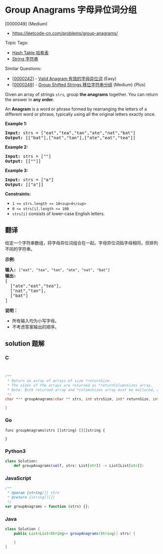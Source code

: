 # Group Anagrams 字母异位词分组

[0000049] (Medium)

- https://leetcode-cn.com/problems/group-anagrams/

Topic Tags:

- [Hash Table 哈希表](https://leetcode-cn.com/tag/hash-table/)
- [String 字符串](https://leetcode-cn.com/tag/string/)

Similar Questions:

- [[0000242](https://leetcode-cn.com/problems/valid-anagram/)] - [Valid Anagram 有效的字母异位词](./0000242.valid-anagram.md) (Easy)
- [[0000249](https://leetcode-cn.com/problems/group-shifted-strings/)] - [Group Shifted Strings 移位字符串分组](./0000249.group-shifted-strings.md) (Medium) (Plus)

Given an array of strings `strs`, group **the anagrams** together. You can return the answer in **any order**.

An **Anagram** is a word or phrase formed by rearranging the letters of a different word or phrase, typically using all the original letters exactly once.

**Example 1:**

<pre><strong>Input:</strong> strs = ["eat","tea","tan","ate","nat","bat"]
<strong>Output:</strong> [["bat"],["nat","tan"],["ate","eat","tea"]]
</pre>

**Example 2:**

<pre><strong>Input:</strong> strs = [""]
<strong>Output:</strong> [[""]]
</pre>

**Example 3:**

<pre><strong>Input:</strong> strs = ["a"]
<strong>Output:</strong> [["a"]]
</pre>

**Constraints:**

- `1 <= strs.length <= 10<sup>4</sup>`
- `0 <= strs[i].length <= 100`
- `strs[i]` consists of lower-case English letters.

## 翻译

给定一个字符串数组，将字母异位词组合在一起。字母异位词指字母相同，但排列不同的字符串。

**示例:**

<pre><strong>输入:</strong> <code>["eat", "tea", "tan", "ate", "nat", "bat"]</code>
<strong>输出:</strong>
[
  ["ate","eat","tea"],
  ["nat","tan"],
  ["bat"]
]</pre>

**说明：**

- 所有输入均为小写字母。
- 不考虑答案输出的顺序。

## solution 题解

### C

```c


/**
 * Return an array of arrays of size *returnSize.
 * The sizes of the arrays are returned as *returnColumnSizes array.
 * Note: Both returned array and *columnSizes array must be malloced, assume caller calls free().
 */
char *** groupAnagrams(char ** strs, int strsSize, int* returnSize, int** returnColumnSizes){

}
```

### Go

```golang
func groupAnagrams(strs []string) [][]string {

}
```

### Python3

```python
class Solution:
    def groupAnagrams(self, strs: List[str]) -> List[List[str]]:
```

### JavaScript

```javascript
/**
 * @param {string[]} strs
 * @return {string[][]}
 */
var groupAnagrams = function (strs) {};
```

### Java

```java
class Solution {
    public List<List<String>> groupAnagrams(String[] strs) {

    }
}
```
